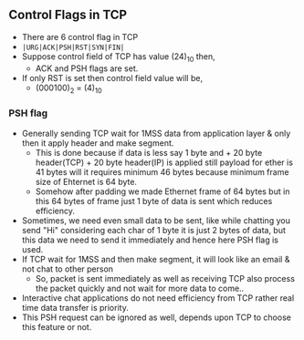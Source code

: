 ## Control Flags in TCP
- There are 6 control flag in TCP
- `|URG|ACK|PSH|RST|SYN|FIN|`
- Suppose control field of TCP has value $(24)_{10}$ then,
  - ACK and PSH flags are set.
- If only RST is set then control field value will be,
  - $(000100)_{2}$ = $(4)_{10}$
### PSH flag
- Generally sending TCP wait for 1MSS data from application layer & only then it apply header and make segment.
  - This is done because if data is less say 1 byte and + 20 byte header(TCP) + 20 byte header(IP) is applied still payload for ether is 41 bytes will it requires minimum 46 bytes because minimum frame size of Ehternet is 64 byte.
  - Somehow after padding we made Ethernet frame of 64 bytes but in this 64 bytes of frame just 1 byte of data is sent which reduces efficiency.
- Sometimes, we need even small data to be sent, like while chatting you send "Hi" considering each char of 1 byte it is just 2 bytes of data, but this data we need to send it immediately and hence here PSH flag is used.
- If TCP wait for 1MSS and then make segment, it will look like an email & not chat to other person
  - So, packet is sent immediately as well as receiving TCP also process the packet quickly and not wait for more data to come..
- Interactive chat applications do not need efficiency from TCP rather real time data transfer is priority.
- This PSH request can be ignored as well, depends upon TCP to choose this feature or not.